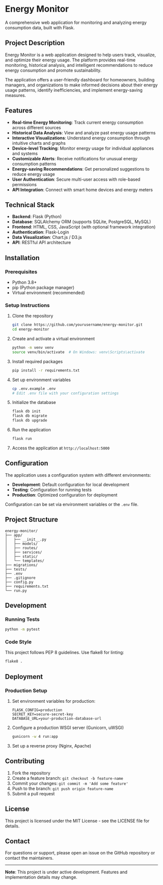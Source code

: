 # Energy Monitor

A comprehensive web application for monitoring and analyzing energy consumption data, built with Flask.

## Project Description

Energy Monitor is a web application designed to help users track, visualize, and optimize their energy usage. The platform provides real-time monitoring, historical analysis, and intelligent recommendations to reduce energy consumption and promote sustainability.

The application offers a user-friendly dashboard for homeowners, building managers, and organizations to make informed decisions about their energy usage patterns, identify inefficiencies, and implement energy-saving measures.

## Features

- **Real-time Energy Monitoring**: Track current energy consumption across different sources
- **Historical Data Analysis**: View and analyze past energy usage patterns
- **Interactive Visualizations**: Understand energy consumption through intuitive charts and graphs
- **Device-level Tracking**: Monitor energy usage for individual appliances and systems
- **Customizable Alerts**: Receive notifications for unusual energy consumption patterns
- **Energy-saving Recommendations**: Get personalized suggestions to reduce energy usage
- **User Authentication**: Secure multi-user access with role-based permissions
- **API Integration**: Connect with smart home devices and energy meters

## Technical Stack

- **Backend**: Flask (Python)
- **Database**: SQLAlchemy ORM (supports SQLite, PostgreSQL, MySQL)
- **Frontend**: HTML, CSS, JavaScript (with optional framework integration)
- **Authentication**: Flask-Login
- **Data Visualization**: Chart.js / D3.js
- **API**: RESTful API architecture

## Installation

### Prerequisites

- Python 3.8+
- pip (Python package manager)
- Virtual environment (recommended)

### Setup Instructions

1. Clone the repository
   ```bash
   git clone https://github.com/yourusername/energy-monitor.git
   cd energy-monitor
   ```

2. Create and activate a virtual environment
   ```bash
   python -m venv venv
   source venv/bin/activate  # On Windows: venv\Scripts\activate
   ```

3. Install required packages
   ```bash
   pip install -r requirements.txt
   ```

4. Set up environment variables
   ```bash
   cp .env.example .env
   # Edit .env file with your configuration settings
   ```

5. Initialize the database
   ```bash
   flask db init
   flask db migrate
   flask db upgrade
   ```

6. Run the application
   ```bash
   flask run
   ```

7. Access the application at `http://localhost:5000`

## Configuration

The application uses a configuration system with different environments:

- **Development**: Default configuration for local development
- **Testing**: Configuration for running tests
- **Production**: Optimized configuration for deployment

Configuration can be set via environment variables or the `.env` file.

## Project Structure

```
energy-monitor/
├── app/
│   ├── __init__.py
│   ├── models/
│   ├── routes/
│   ├── services/
│   ├── static/
│   └── templates/
├── migrations/
├── tests/
├── .env
├── .gitignore
├── config.py
├── requirements.txt
└── run.py
```

## Development

### Running Tests

```bash
python -m pytest
```

### Code Style

This project follows PEP 8 guidelines. Use flake8 for linting:

```bash
flake8 .
```

## Deployment

### Production Setup

1. Set environment variables for production:
   ```
   FLASK_CONFIG=production
   SECRET_KEY=secure-secret-key
   DATABASE_URL=your-production-database-url
   ```

2. Configure a production WSGI server (Gunicorn, uWSGI)
   ```bash
   gunicorn -w 4 run:app
   ```

3. Set up a reverse proxy (Nginx, Apache)

## Contributing

1. Fork the repository
2. Create a feature branch: `git checkout -b feature-name`
3. Commit your changes: `git commit -m 'Add some feature'`
4. Push to the branch: `git push origin feature-name`
5. Submit a pull request

## License

This project is licensed under the MIT License - see the LICENSE file for details.

## Contact

For questions or support, please open an issue on the GitHub repository or contact the maintainers.

---

**Note**: This project is under active development. Features and implementation details may change.